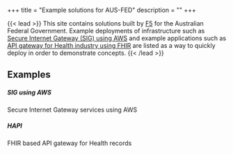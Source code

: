 +++
title = "Example solutions for AUS-FED"
description = ""
+++

{{< lead >}}
This site contains solutions built by <a href="https://f5.com" target="_blank">F5</a> for the Australian Federal Government. Example deployments of infrastructure such as <a href="https://github.com/apcj-f5/ausfed-sig" target="_blank"> Secure Internet Gateway (SIG) using AWS</a> and example applications such as <a href="https://github.com/apcj-f5/hapi-fhir" target="_blank">API gateway for Health industry using FHIR</a> are listed as a way to quickly deploy in order to demonstrate concepts.
{{< /lead >}}


## Examples
<div class="row py-3 mb-5">
	<div class="col-md-4">
		<div class="card flex-row border-0">
			<div class="mt-3">
				<span class="fas fa-tachometer-alt fa-2x text-primary"></span>
			</div>
			<div class="card-body pl-2">
				<h5 class="card-title">
					SIG using AWS
				</h5>
				<p class="card-text text-muted">
					Secure Internet Gateway services using AWS
				</p>
			</div>
		</div>
	</div>
	<div class="col-md-4">
		<div class="card flex-row border-0">
			<div class="mt-3">
				<span class="fas fa-paint-brush fa-2x text-primary"></span>
			</div>
			<div class="card-body pl-2">
				<h5 class="card-title">
					HAPI
				</h5>
				<p class="card-text text-muted">
					FHIR based API gateway for Health records
				</p>
			</div>
		</div>
	</div>
</div>

